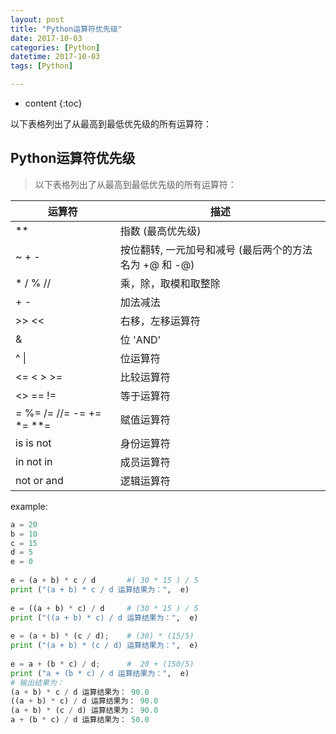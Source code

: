 ```yaml
---
layout: post
title: "Python运算符优先级"
date: 2017-10-03
categories: [Python]
datetime: 2017-10-03
tags: [Python]

---
```


* content
{:toc}

以下表格列出了从最高到最低优先级的所有运算符：

<!-- more -->
## Python运算符优先级
> 以下表格列出了从最高到最低优先级的所有运算符：

运算符| 描述
-----------------|------------------
**               | 指数 (最高优先级)
~ + - | 按位翻转, 一元加号和减号 (最后两个的方法名为 +@ 和 -@)  
* / % //	 | 乘，除，取模和取整除  
+ -	| 加法减法
>> <<	| 右移，左移运算符
&	| 位 'AND'
^ \| | 位运算符
<= < > >=	| 比较运算符
<> == !=	| 等于运算符
= %= /= //= -= += *= **=	| 赋值运算符
is is not	| 身份运算符
in not in	| 成员运算符
not or and	| 逻辑运算符

example:
```python
a = 20
b = 10
c = 15
d = 5
e = 0
 
e = (a + b) * c / d       #( 30 * 15 ) / 5
print ("(a + b) * c / d 运算结果为：",  e)
 
e = ((a + b) * c) / d     # (30 * 15 ) / 5
print ("((a + b) * c) / d 运算结果为：",  e)
 
e = (a + b) * (c / d);    # (30) * (15/5)
print ("(a + b) * (c / d) 运算结果为：",  e)
 
e = a + (b * c) / d;      #  20 + (150/5)
print ("a + (b * c) / d 运算结果为：",  e)
# 输出结果为：
(a + b) * c / d 运算结果为： 90.0
((a + b) * c) / d 运算结果为： 90.0
(a + b) * (c / d) 运算结果为： 90.0
a + (b * c) / d 运算结果为： 50.0

```